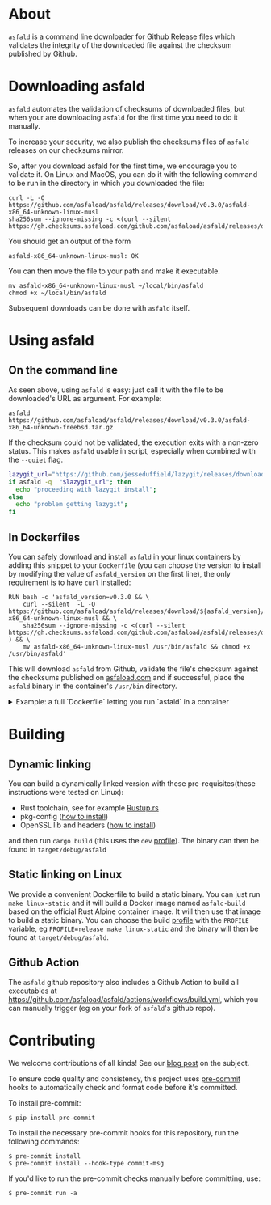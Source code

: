 # About

`asfald` is a command line downloader for Github Release files  which validates the integrity of the downloaded file against the checksum published by Github.



# Downloading asfald

`asfald` automates the validation of checksums of downloaded files, but when your are downloading `asfald` for the first time you need to do it manually.

To increase your security, we also publish the checksums files of `asfald` releases on our checksums mirror.

So, after you download asfald for the first time, we encourage you to validate it. On Linux and MacOS, you can do it with the following command to be run in the directory in which you downloaded the file:
```
curl -L -O https://github.com/asfaload/asfald/releases/download/v0.3.0/asfald-x86_64-unknown-linux-musl
sha256sum --ignore-missing -c <(curl --silent  https://gh.checksums.asfaload.com/github.com/asfaload/asfald/releases/download/v0.3.0/checksums.txt)
```
You should get an output of the form
```
asfald-x86_64-unknown-linux-musl: OK

```
You can then move the file to your path and make it executable.
```
mv asfald-x86_64-unknown-linux-musl ~/local/bin/asfald
chmod +x ~/local/bin/asfald
```
Subsequent downloads can be done with `asfald` itself.

# Using asfald

## On the command line
As seen above, using `asfald` is easy: just call it with the file to be downloaded's URL as argument. For example:
```
asfald https://github.com/asfaload/asfald/releases/download/v0.3.0/asfald-x86_64-unknown-freebsd.tar.gz
```

If the checksum could not be validated, the execution exits with a non-zero status. This makes `asfald` usable in script, especially when combined with the `--quiet` flag.


```bash
lazygit_url="https://github.com/jesseduffield/lazygit/releases/download/v0.44.0/lazygit_0.44.0_freebsd_arm64.tar.gz"
if asfald -q  "$lazygit_url"; then
  echo "proceeding with lazygit install";
else
  echo "problem getting lazygit";
fi
```

## In Dockerfiles

You can safely download and install `asfald` in your linux containers by adding this snippet to your `Dockerfile` (you can choose the version to install by modifying the value of `asfald_version` on the first line), the only requirement is to have `curl` installed:
```
RUN bash -c 'asfald_version=v0.3.0 && \
    curl --silent  -L -O https://github.com/asfaload/asfald/releases/download/${asfald_version}/asfald-x86_64-unknown-linux-musl && \
    sha256sum --ignore-missing -c <(curl --silent https://gh.checksums.asfaload.com/github.com/asfaload/asfald/releases/download/${asfald_version}/checksums.txt ) && \
    mv asfald-x86_64-unknown-linux-musl /usr/bin/asfald && chmod +x /usr/bin/asfald'
```

This will download `asfald` from Github, validate the file's checksum against the checksums published on [asfaload.com](http://www.asfaload.com/asfald-checksums) and if successful, place the `asfald` binary in the container's `/usr/bin` directory.

<details>
<summary>
Example: a full `Dockerfile` letting you run `asfald` in a container
</summary>

```
FROM ubuntu

RUN apt-get update && apt-get install -y curl
RUN bash -c 'asfald_version=v0.3.0 && \
    curl --silent  -L -O https://github.com/asfaload/asfald/releases/download/${asfald_version}/asfald-x86_64-unknown-linux-musl && \
    sha256sum --ignore-missing -c <(curl --silent https://gh.checksums.asfaload.com/github.com/asfaload/asfald/releases/download/${asfald_version}/checksums.txt ) && \
    mv asfald-x86_64-unknown-linux-musl /usr/bin/asfald && chmod +x /usr/bin/asfald'

ENTRYPOINT [ "/usr/bin/asfald" ]
```
Using the image built with this `Dockerfile`, you can display the help of `asfald` with
```
docker run -it --rm 0f8748 --help
```

</details>



# Building

## Dynamic linking

You can build a dynamically linked version with these pre-requisites(these instructions were tested on Linux):

* Rust toolchain, see for example [Rustup.rs](https://rustup.rs/)
* pkg-config ([how to install](https://command-not-found.com/pkg-config))
* OpenSSL lib and headers ([how to install](https://docs.rs/openssl/0.10.16/openssl/#automatic))

and then run `cargo build` (this uses the `dev` [profile](https://doc.rust-lang.org/cargo/reference/profiles.html)). The binary can then be found in `target/debug/asfald`

## Static linking on Linux

We provide a convenient Dockerfile to build a static binary. You can just run `make linux-static` and it will build a Docker image named `asfald-build` based on the official Rust Alpine container image. It will then use that image to build a static binary. You can choose the build [profile](https://doc.rust-lang.org/cargo/reference/profiles.html) with the `PROFILE` variable, eg `PROFILE=release make linux-static` and the binary will then be found at `target/debug/asfald`.

## Github Action

The `asfald` github repository also includes a Github Action to build all executables at https://github.com/asfaload/asfald/actions/workflows/build.yml, which you can manually trigger (eg on your fork of `asfald`'s github repo).

# Contributing

We welcome contributions of all kinds! See our [blog post](https://www.asfaload.com/blog/handling-outside-contributions/) on the subject.

To ensure code quality and consistency, this project uses [pre-commit](https://pre-commit.com/) hooks to automatically check and format code before it's committed.

To install pre-commit:

```console
$ pip install pre-commit
```

To install the necessary pre-commit hooks for this repository, run the following commands:

```console
$ pre-commit install
$ pre-commit install --hook-type commit-msg
```

If you'd like to run the pre-commit checks manually before committing, use:

```console
$ pre-commit run -a
```
